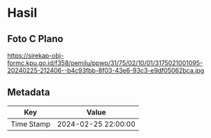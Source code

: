 # Hasil

## Foto C Plano

https://sirekap-obj-formc.kpu.go.id/f358/pemilu/ppwp/31/75/02/10/01/3175021001095-20240225-212406--b4c93fbb-8f03-43e6-93c3-e9df05062bca.jpg


## Metadata

| Key        | Value               |
| ---------- | ------------------- |
| Time Stamp | 2024-02-25 22:00:00 |



